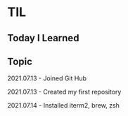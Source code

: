 # TIL
Today I Learned
---
## Topic
2021.07.13 - Joined Git Hub

2021.07.13 - Created my first repository

2021.07.14 - Installed iterm2, brew, zsh
